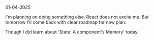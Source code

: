 01-04-2025

I'm planning on doing something else. React does not excite me. But tomorrow I'll come back with clear roadmap for new plan.

Though I did learn about 'State: A component's Memory' today.